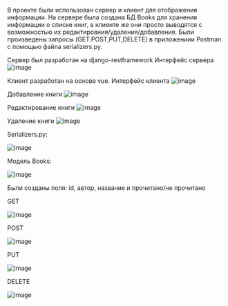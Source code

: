 В проекте были использован сервер и клиент для отображения информации.
На сервере была создана БД Books для хранения информации о списке книг, в клиенте же они просто выводятся с возможностью их редактировния/удаления/добавления.
Были произведены запросы (GET.POST,PUT,DELETE) в приложениии Postman с помощью файла serializers.py.

Сервер был разработан на django-restframework
Интерфейс сервера
![image](https://github.com/user-attachments/assets/bdcbd115-cef7-4305-8854-7f5037c0861a)


Клиент разработан на основе vue.
Интерфейс клиента
![image](https://github.com/user-attachments/assets/f8fc262f-5f46-44f2-a95b-92598c776c19)

Добавление книги
![image](https://github.com/user-attachments/assets/6717e584-5a0c-40a4-962f-5c224779c9e8)

Редактирование книги
![image](https://github.com/user-attachments/assets/5659bc91-a9c7-401d-8f4c-25d7d64a39d7)

Удаление книги
![image](https://github.com/user-attachments/assets/d9527782-dee3-4c89-b00f-e4a0b3ddc7a8)


Serializers.py:

![image](https://github.com/user-attachments/assets/fca4258f-b227-40a5-a83d-297b1cd9beb0)


Модель Books:

![image](https://github.com/user-attachments/assets/ee9a4db2-d7bd-4682-931c-13fbcd7c8b67)

Были созданы поля: id, автор, название и прочитано/не прочитано

GET

![image](https://github.com/user-attachments/assets/fd44f59a-f233-45ef-b853-ea89785b8a91)

POST

![image](https://github.com/user-attachments/assets/c07aee98-0600-45c3-a0d5-8293fe7206d9)

PUT

![image](https://github.com/user-attachments/assets/648619c5-73ef-46ae-ba92-3bf52904d3e8)

DELETE

![image](https://github.com/user-attachments/assets/236a9238-8b01-499a-8ee3-e24d4370d005)






